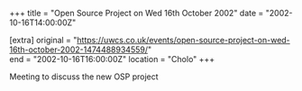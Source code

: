 +++
title = "Open Source Project on Wed 16th October 2002"
date = "2002-10-16T14:00:00Z"

[extra]
original = "https://uwcs.co.uk/events/open-source-project-on-wed-16th-october-2002-1474488934559/"    
end = "2002-10-16T16:00:00Z"
location = "Cholo"
+++

Meeting to discuss the new OSP project


